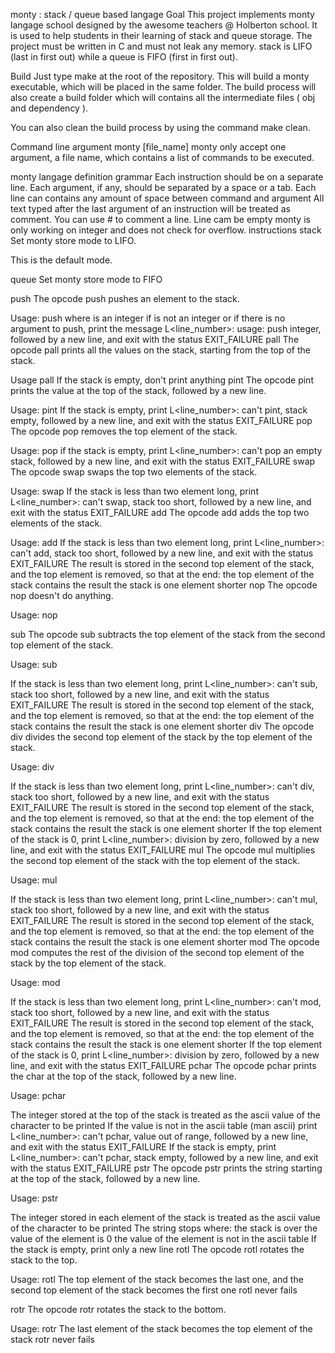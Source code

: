 monty : stack / queue based langage
Goal
This project implements monty langage school designed by the awesome teachers @ Holberton school. It is used to help students in their learning of stack and queue storage. The project must be written in C and must not leak any memory. stack is LIFO (last in first out) while a queue is FIFO (first in first out).

Build
Just type make at the root of the repository. This will build a monty executable, which will be placed in the same folder. The build process will also create a build folder which will contains all the intermediate files ( obj and dependency ).

You can also clean the build process by using the command make clean.

Command line argument
monty [file_name]
monty only accept one argument, a file name, which contains a list of commands to be executed.

monty langage definition
grammar
Each instruction should be on a separate line.
Each argument, if any, should be separated by a space or a tab.
Each line can contains any amount of space between command and argument
All text typed after the last argument of an instruction will be treated as comment.
You can use # to comment a line.
Line cam be empty
monty is only working on integer and does not check for overflow.
instructions
stack
Set monty store mode to LIFO.

This is the default mode.

queue
Set monty store mode to FIFO

push
The opcode push pushes an element to the stack.

Usage: push <int>
where <int> is an integer
if <int> is not an integer or if there is no argument to push, print the message L<line_number>: usage: push integer, followed by a new line, and exit with the status EXIT_FAILURE
pall
The opcode pall prints all the values on the stack, starting from the top of the stack.

Usage pall
If the stack is empty, don't print anything
pint
The opcode pint prints the value at the top of the stack, followed by a new line.

Usage: pint
If the stack is empty, print L<line_number>: can't pint, stack empty, followed by a new line, and exit with the status EXIT_FAILURE
pop
The opcode pop removes the top element of the stack.

Usage: pop
if the stack is empty, print L<line_number>: can't pop an empty stack, followed by a new line, and exit with the status EXIT_FAILURE
swap
The opcode swap swaps the top two elements of the stack.

Usage: swap
If the stack is less than two element long, print L<line_number>: can't swap, stack too short, followed by a new line, and exit with the status EXIT_FAILURE
add
The opcode add adds the top two elements of the stack.

Usage: add
If the stack is less than two element long, print L<line_number>: can't add, stack too short, followed by a new line, and exit with the status EXIT_FAILURE
The result is stored in the second top element of the stack, and the top element is removed, so that at the end:
the top element of the stack contains the result
the stack is one element shorter
nop
The opcode nop doesn't do anything.

Usage: nop

sub
The opcode sub subtracts the top element of the stack from the second top element of the stack.

Usage: sub

If the stack is less than two element long, print L<line_number>: can't sub, stack too short, followed by a new line, and exit with the status EXIT_FAILURE
The result is stored in the second top element of the stack, and the top element is removed, so that at the end:
the top element of the stack contains the result
the stack is one element shorter
div
The opcode div divides the second top element of the stack by the top element of the stack.

Usage: div

If the stack is less than two element long, print L<line_number>: can't div, stack too short, followed by a new line, and exit with the status EXIT_FAILURE
The result is stored in the second top element of the stack, and the top element is removed, so that at the end:
the top element of the stack contains the result
the stack is one element shorter
If the top element of the stack is 0, print L<line_number>: division by zero, followed by a new line, and exit with the status EXIT_FAILURE
mul
The opcode mul multiplies the second top element of the stack with the top element of the stack.

Usage: mul

If the stack is less than two element long, print L<line_number>: can't mul, stack too short, followed by a new line, and exit with the status EXIT_FAILURE
The result is stored in the second top element of the stack, and the top element is removed, so that at the end:
the top element of the stack contains the result
the stack is one element shorter
mod
The opcode mod computes the rest of the division of the second top element of the stack by the top element of the stack.

Usage: mod

If the stack is less than two element long, print L<line_number>: can't mod, stack too short, followed by a new line, and exit with the status EXIT_FAILURE
The result is stored in the second top element of the stack, and the top element is removed, so that at the end:
the top element of the stack contains the result
the stack is one element shorter
If the top element of the stack is 0, print L<line_number>: division by zero, followed by a new line, and exit with the status EXIT_FAILURE
pchar
The opcode pchar prints the char at the top of the stack, followed by a new line.

Usage: pchar

The integer stored at the top of the stack is treated as the ascii value of the character to be printed
If the value is not in the ascii table (man ascii) print L<line_number>: can't pchar, value out of range, followed by a new line, and exit with the status EXIT_FAILURE
If the stack is empty, print L<line_number>: can't pchar, stack empty, followed by a new line, and exit with the status EXIT_FAILURE
pstr
The opcode pstr prints the string starting at the top of the stack, followed by a new line.

Usage: pstr

The integer stored in each element of the stack is treated as the ascii value of the character to be printed
The string stops where:
the stack is over
the value of the element is 0
the value of the element is not in the ascii table
If the stack is empty, print only a new line
rotl
The opcode rotl rotates the stack to the top.

Usage: rotl The top element of the stack becomes the last one, and the second top element of the stack becomes the first one rotl never fails

rotr
The opcode rotr rotates the stack to the bottom.

Usage: rotr The last element of the stack becomes the top element of the stack rotr never fails